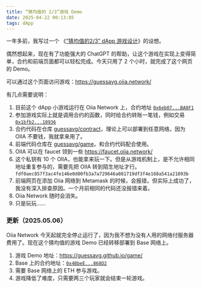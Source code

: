 ```yaml
---
title: “猜均值的 2/3”游戏 Demo
date: 2025-04-22 00:13:05
tags: dApp
---
```


一年多前，我写过一个 《[“猜均值的2/3” dApp 游戏设计](/2022/12/27/“猜均值的2-3”dApp-游戏设计/)》的设想。

偶然想起来，现在有了功能强大的 ChatGPT 的帮助，让这个游戏在实现上变得简单，合约和前端页面都可以轻松完成。今天只用了 2 个小时，就完成了这个网页的 Demo。

可以通过这个页面访问游戏：https://guessavg.oiia.network/

有几点需要说明：

1. 目前这个 dApp 小游戏运行在 Oiia Network 上，合约地址 [`0x6eb07...BA8F1`](https://explorer.oiia.network/account/0x6eb079C9D3005Bd596E8a0E5065fA33C80aBA8F1)
2. 参加游戏实际上就是调用合约的函数，同时给合约转账一笔钱，例如交易 [`0x1bfb2...10936`](https://explorer.oiia.network/tx/0x1bfb286c9ed796e16870cc36488bd3c11db6eef43e34c425e58ac76715010936)
2. 合约代码在仓库 [guessavg/contract](https://github.com/guessavg/contract)，理论上可以部署到任意网络，因为 OIIA 不要钱，我就拿来用了。
3. 前端代码仓库在 [guessavg/game](https://github.com/guessavg/game)，和合约代码配合使用。
4. OIIA 可以在 faucet 领到一些 https://faucet.oiia.network/
5. 这个私钥有 10 个 OIIA，也能拿来玩一下。但是从游戏机制上，是不允许相同地址重复参与的，需要先把 OIIA 转到陌生地址才行。 `fdf0aec857f3ac4fe146e0d00fb3a7a729646a081719df3f4e168a541a21893b`
6. 前端网页在添加 Oiia 网络到 Metamask 的时候，会报错，但实际上成功了，我没有深入排查原因。一个月前相同的代码还没报错来着。
7. Oiia Network 随时会消失。
8. 只是玩玩……

### 更新（2025.05.06）

Oiia Network 今天起就完全停止运行了，因为我不想为没有人用的网络付服务器费用了。现在这个猜均值的游戏 Demo 已经转移部署到 Base 网络上。

1. 游戏 Demo 地址：[https://guessavg.github.io/game/   ](https://guessavg.github.io/game/   )
2. Base 上的合约地址：[`0x4BbeE...868D2`](https://basescan.org/address/0x4BbeE9F876ff56832E724DC9a7bD06538C8868D2)
3. 需要 Base 网络上的 ETH 参与游戏。
4. 游戏降低了难度，只需要两三个玩家就会结束一轮游戏。

